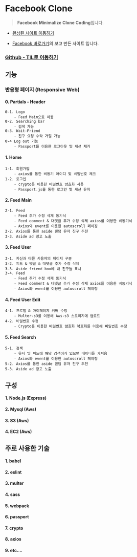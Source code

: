 # Facebook Clone

> **Facebook Minimalize Clone Coding**입니다.

- [완성된 사이트 이동하기](http://ec2-13-125-180-161.ap-northeast-2.compute.amazonaws.com:3000)

- [Facebook 바로가기](https://www.facebook.com)의 보고 만든 사이트 입니다.

### [Github - TIL로 이동하기](https://github.com/engus93/TIL)

## 기능

### 반응형 페이지 (Responsive Web)

#### 0. Partials - Header

    0-1. Logo
        - Feed Main으로 이동
    0-2. Searching bar
        - 검색 가능
    0-3. Wait-Friend
        - 친구 요청 수락 거절 가능
    0-4 Log out 기능
        - Passport를 이용한 로그아웃 및 세션 제거

#### 1. Home

    1-1. 회원가입
        - axios를 통한 비동기 아이디 및 비밀번호 체크
    1-2. 로그인
        - crypto를 이용한 비밀번호 암호화 사용
        - Passport.js를 통한 로그인 및 세션 유지

#### 2. Feed Main

    2-1. Feed
        - Feed 추가 수정 삭제 동기식
        - Feed comment & 대댓글 추가 수정 삭제 axios를 이용한 비동기식
        - Axios와 event를 이용한 autoscroll 페이징
    2-2. Axios를 통한 aside 랜덤 유저 친구 추천
    3-3. Aside ad 광고 노출

#### 3. Feed User

    3-1. 자신과 다른 사용자의 페이지 구분
    3-2. 피드 & 댓글 & 대댓글 추가 수정 삭제
    3-3. Aside friend box에 내 친구들 표시
    3-4. Feed
        - Feed 추가 수정 삭제 동기식
        - Feed comment & 대댓글 추가 수정 삭제 axios를 이용한 비동기식
        - Axios와 event를 이용한 autoscroll 페이징

#### 4. Feed User Edit

    4-1. 프로필 & 마이페이지 커버 수정
        - Multer-s3를 이용해 Aws-s3 스토리지에 업로드
    4-2. 비밀번호 수정
        - Crypto를 이용한 비밀번호 암호화 복호화를 이용해 비밀번호 수정

#### 5. Feed Search

    5-1. 검색
        - 유저 및 피드에 해당 검색어가 있으면 데이터를 가져옴
        - Axios와 event를 이용한 autoscroll 페이징
    5-2. Axios를 통한 aside 랜덤 유저 친구 추천
    5-3. Aside ad 광고 노출

## 구성

#### 1. Node.js (Express)

#### 2. Mysql (Aws)

#### 3. S3 (Aws)

#### 4. EC2 (Aws)

## 주로 사용한 기술

#### 1. babel

#### 2. eslint

#### 3. multer

#### 4. sass

#### 5. webpack

#### 6. passport

#### 7. crypto

#### 8. axios

#### 9. etc....
